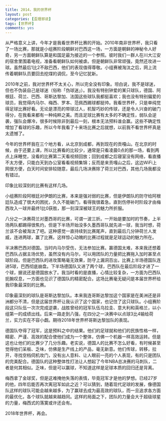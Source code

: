 ```yaml
---
title: 2014，我的世界杯
layout: post
categories: [歪理邪说]
tags: [世界杯]
comments: yes
---
```


从严格意义上讲，今年才是我看世界杯比赛的开始。2010年南非世界杯，我只看了一场比赛，那就是小组赛阶段朝鲜对巴西这一场，一方面是朝鲜的神秘令人好奇，另一方面朝鲜队算是和国足最为接近的一个参照。彼时我们一群人在川大江安的宿舍里围着电视，准备看朝鲜队如何被虐。但是朝鲜队非常顽强，竟然还攻进一球。虽然最后1比2不敌巴西，他们的表现值得尊敬。小组赛被淘汰之后，网上流传着朝鲜队员要回去挖煤的调侃，至今记忆犹新。 

2010年之前，我对世界杯不太关心，所以完全没有印象。坦白说，我不是球迷，但也不伪装自己是球迷（俗称「伪球迷」）。我没有特别钟爱的某只球队，德国、阿根廷、荷兰、巴西、哥斯达黎加、法国这些球队我都挺喜欢；我也没有特别偏爱的球员，我觉得内马尔、梅西、罗本、范佩西踢球都挺帅。我看世界杯，只是单纯觉得足球比赛好看。无论是漂亮的带球过人，机智巧妙的传球，还是令人兴奋的破门得分，在我看来都有一种纯粹之美。而且足球比赛有太多的不确定性，弱队会逆袭，强队会爆冷，很多时候除非到最后一刻，根本无法预料谁会赢。这些不确定性增加了看球的乐趣，所以今年我看了十来场比赛之后就想，以前我不看世界杯真是太遗憾了。 

今年的世界杯我在三个地方看，从北京到成都，再到现在的贡嘎山。在北京的时候，由于还要上课，所以比赛看的比较少，通常是只看凌晨0点的那一场，看到两点上床睡觉，没看的比赛第二天看视频回放；回到成都之后寝室没有网络，看直播不太方便，只能白天到办公室看看视频集锦；反而是来贡嘎山之后，这边WiFi上网很方便，白天时间安排较随意，最后几场决赛除了荷兰对巴西，其他几场我都没有错过。 

印象比较深刻的比赛有这样几场。 

小组赛阶段阿根廷对伊朗的比赛，本来是强对弱的比赛，但是伊朗队的防守给阿根廷队造成了很大的困扰，久久不能破门，看得我很着急。直到伤停补时阶段才由梅西攻入一球并最终1比0获胜，那一刻深深被球王的魅力所折服。 

八分之一决赛荷兰对墨西哥的比赛，可谓一波三折。一开始是要加时的节奏，上半场两队都踢得很焦灼，但是下半场开始没多久墨西哥队就先进一球，我当时想，荷兰该不会被淘汰了吧。这种感觉一直持续到比赛尾声，直到最后几分钟荷兰人发威，连进两球，赢了比赛。这样惊心动魄的比赛过程就是足球运动的魅力所在。 

半决赛巴西对德国。当时内马尔受伤，无法参加比赛。赢德国太难，本来我还想着巴西队占据主场优势，虽然没有内马尔，可以用团队的力量把比赛拖入加时甚至点球阶段。但是巴西队的进攻策略毫无效果，防守上漏洞百出，比赛上半场德国队连进5球，巴西彻底崩盘。下半场德国队又进了两个球，巴西队在最后阶段才进了一个球，据说还是德国放水了。我当时看的是直播，心情比较复杂，一方面为巴西队扼腕叹息，一方面也见识了德国队的精密配合。这场比赛毫无疑问是本届世界杯给我印象最深刻的比赛。 

印象最深刻的球队是哥斯达黎加队。本来我连哥斯达黎加这个国家是在美洲还是非洲都分不清，但是这届世界杯让我认识了这个国家，也记住了这只球队。小组赛阶段这只队伍一次次完成逆袭，战胜曾经的冠军队伍乌拉圭、意大利和英格兰，以小组第一的成绩出线。后来一路走到八强，在四分之一决赛中以点球3比4输给荷兰，实力实在不容小觑。期待2018年世界杯哥斯达黎加队的表现。 

德国队夺得了冠军，这是预料之中的结果。他们的足球就和他们的民族性格一样，精密、严谨、高效的配合使他们成为一个整体，仿佛一个机器一样高效运转。但是这也让他们的比赛少了几分乐趣。老实说，德国人的比赛不怎么好看，有时候甚至觉得他们呆板、乏味，仿佛是生产线上的产品，毫无新意。他们传球，转移，拉开，寻找空档伺机攻门，没有出人意料、让人眼前一亮的个人表现，有的只是团队的完美配合。德国队的这种整体性打法让人想起了今年NBA总决赛的马刺队，二者是何其相似。乏味，但是可以赢球，不知道这样是足球本质的回归还是背离。 

梅西拿了金球奖，但是这难掩他失落的表情，毕竟冠军才是他的梦想。已经27岁的他，四年后能否再次离冠军如此之近？可以猜到，随着现代足球的发展，像德国队这样的球队可能会越来越多，为了赢球去成为最高效的球队，而一旦追求各方面的最优化，各个球队就越来越趋同。这样的局面之下，团队的力量会大于超级球星的力量，梅西式的落寞或许还会有。 

2018年世界杯，再会。
